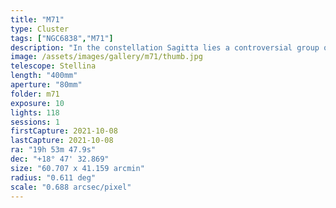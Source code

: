 ```yaml
---
title: "M71"
type: Cluster
tags: ["NGC6838","M71"]
description: "In the constellation Sagitta lies a controversial group of stars that might be a dense open star cluster, or may be an unusually loose globular cluster. Either way it's home to 20,000, many of which shine a distinctive gold color."
image: /assets/images/gallery/m71/thumb.jpg
telescope: Stellina
length: "400mm"
aperture: "80mm"
folder: m71
exposure: 10
lights: 118
sessions: 1
firstCapture: 2021-10-08 
lastCapture: 2021-10-08
ra: "19h 53m 47.9s"
dec: "+18° 47' 32.869"
size: "60.707 x 41.159 arcmin"
radius: "0.611 deg"
scale: "0.688 arcsec/pixel"
---
```

